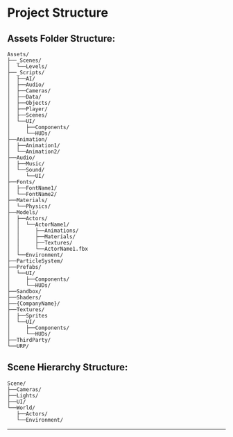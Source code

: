 # Project Structure

## Assets Folder Structure:
```
Assets/
├──_Scenes/
│  └──Levels/
├──_Scripts/
│  ├──AI/
│  ├──Audio/
│  ├──Cameras/
│  ├──Data/
│  ├──Objects/
│  ├──Player/
│  ├──Scenes/
│  └──UI/
│     ├──Components/
│     └──HUDs/
├──Animation/
│  ├──Animation1/
│  └──Animation2/
├──Audio/
│  ├──Music/
│  └──Sound/
│     └──UI/
├──Fonts/
│  ├──FontName1/
│  └──FontName2/
├──Materials/
│  └──Physics/
├──Models/
│  ├──Actors/
│  │  └──ActorName1/
│  │     ├──Animations/
│  │     ├──Materials/
│  │     ├──Textures/
│  │     └──ActorName1.fbx
│  └──Environment/
├──ParticleSystem/
├──Prefabs/
│  └──UI/
│     ├──Components/
│     └──HUDs/
├──Sandbox/
├──Shaders/
├──{CompanyName}/
├──Textures/
│  ├──Sprites
│  └──UI/
│     ├──Components/
│     └──HUDs/
├──ThirdParty/
└──URP/
```

## Scene Hierarchy Structure:
```
Scene/
├──Cameras/
├──Lights/
├──UI/
└──World/
   ├──Actors/
   └──Environment/
```
--------------------------------------------------

